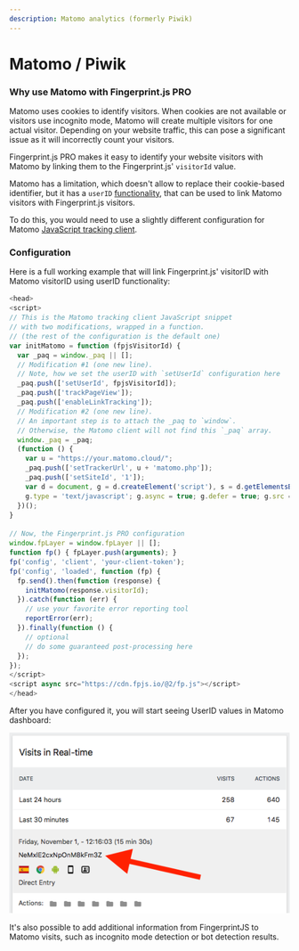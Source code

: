 ```yaml
---
description: Matomo analytics (formerly Piwik)
---
```


# Matomo / Piwik

### Why use Matomo with Fingerprint.js PRO

Matomo uses cookies to identify visitors. When cookies are not available or visitors use incognito mode, Matomo will create multiple visitors for one actual visitor.  Depending on your  website traffic, this can pose a significant issue as it will incorrectly count your visitors.   
  
Fingerprint.js PRO makes it easy to identify your website visitors with Matomo by linking them to the Fingerprint.js' `visitorId` value.  
  
Matomo has a limitation, which doesn't allow to replace their  cookie-based identifier, but it has a `userID` [functionality](https://matomo.org/docs/user-id/), that can be used to link Matomo visitors with Fingerprint.js visitors. 

  
To do this, you would need to use a slightly different configuration for Matomo [JavaScript tracking client](https://developer.matomo.org/guides/tracking-javascript-guide).

### Configuration

Here is a full working example that will link Fingerprint.js' visitorID  with Matomo visitorID  using userID functionality:

```javascript
<head>
<script>
// This is the Matomo tracking client JavaScript snippet
// with two modifications, wrapped in a function.
// (the rest of the configuration is the default one)
var initMatomo = function (fpjsVisitorId) {
  var _paq = window._paq || [];
  // Modification #1 (one new line).
  // Note, how we set the userID with `setUserId` configuration here
  _paq.push(['setUserId', fpjsVisitorId]);
  _paq.push(['trackPageView']);
  _paq.push(['enableLinkTracking']);
  // Modification #2 (one new line).
  // An important step is to attach the _paq to `window`. 
  // Otherwise, the Matomo client will not find this `_paq` array.
  window._paq = _paq;
  (function () {
    var u = "https://your.matomo.cloud/";
    _paq.push(['setTrackerUrl', u + 'matomo.php']);
    _paq.push(['setSiteId', '1']);
    var d = document, g = d.createElement('script'), s = d.getElementsByTagName('script')[0];
    g.type = 'text/javascript'; g.async = true; g.defer = true; g.src = '//cdn.matomo.cloud/your.matomo.cloud/matomo.js'; s.parentNode.insertBefore(g, s);
  })();
}

// Now, the Fingerprint.js PRO configuration
window.fpLayer = window.fpLayer || [];
function fp() { fpLayer.push(arguments); }
fp('config', 'client', 'your-client-token');
fp('config', 'loaded', function (fp) {
  fp.send().then(function (response) {
    initMatomo(response.visitorId);
  }).catch(function (err) {
    // use your favorite error reporting tool
    reportError(err);
  }).finally(function () {
    // optional
    // do some guaranteed post-processing here
  });
});
</script>
<script async src="https://cdn.fpjs.io/@2/fp.js"></script>
</head>
```

After you have configured it, you will start seeing UserID values in Matomo dashboard:  


![FingerprintJS Pro visitorID added to a Matomo visitor as Matomo UserID](../.gitbook/assets/matomo-fpjs.png)

It's also possible to add additional information from FingerprintJS to Matomo visits, such as incognito mode detection or bot detection results. 

